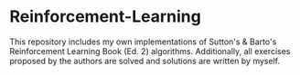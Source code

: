 # Reinforcement-Learning
This repository includes my own implementations of Sutton's &amp; Barto's Reinforcement Learning Book (Ed. 2) algorithms. Additionally, all exercises proposed by the authors are solved and solutions are written by myself.
